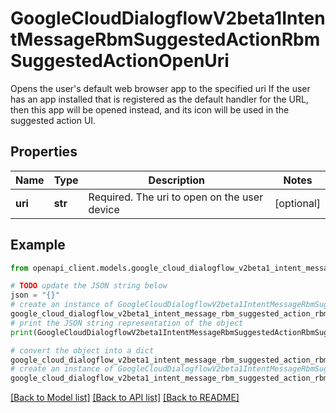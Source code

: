 # GoogleCloudDialogflowV2beta1IntentMessageRbmSuggestedActionRbmSuggestedActionOpenUri

Opens the user's default web browser app to the specified uri If the user has an app installed that is registered as the default handler for the URL, then this app will be opened instead, and its icon will be used in the suggested action UI.

## Properties

Name | Type | Description | Notes
------------ | ------------- | ------------- | -------------
**uri** | **str** | Required. The uri to open on the user device | [optional] 

## Example

```python
from openapi_client.models.google_cloud_dialogflow_v2beta1_intent_message_rbm_suggested_action_rbm_suggested_action_open_uri import GoogleCloudDialogflowV2beta1IntentMessageRbmSuggestedActionRbmSuggestedActionOpenUri

# TODO update the JSON string below
json = "{}"
# create an instance of GoogleCloudDialogflowV2beta1IntentMessageRbmSuggestedActionRbmSuggestedActionOpenUri from a JSON string
google_cloud_dialogflow_v2beta1_intent_message_rbm_suggested_action_rbm_suggested_action_open_uri_instance = GoogleCloudDialogflowV2beta1IntentMessageRbmSuggestedActionRbmSuggestedActionOpenUri.from_json(json)
# print the JSON string representation of the object
print(GoogleCloudDialogflowV2beta1IntentMessageRbmSuggestedActionRbmSuggestedActionOpenUri.to_json())

# convert the object into a dict
google_cloud_dialogflow_v2beta1_intent_message_rbm_suggested_action_rbm_suggested_action_open_uri_dict = google_cloud_dialogflow_v2beta1_intent_message_rbm_suggested_action_rbm_suggested_action_open_uri_instance.to_dict()
# create an instance of GoogleCloudDialogflowV2beta1IntentMessageRbmSuggestedActionRbmSuggestedActionOpenUri from a dict
google_cloud_dialogflow_v2beta1_intent_message_rbm_suggested_action_rbm_suggested_action_open_uri_from_dict = GoogleCloudDialogflowV2beta1IntentMessageRbmSuggestedActionRbmSuggestedActionOpenUri.from_dict(google_cloud_dialogflow_v2beta1_intent_message_rbm_suggested_action_rbm_suggested_action_open_uri_dict)
```
[[Back to Model list]](../README.md#documentation-for-models) [[Back to API list]](../README.md#documentation-for-api-endpoints) [[Back to README]](../README.md)


